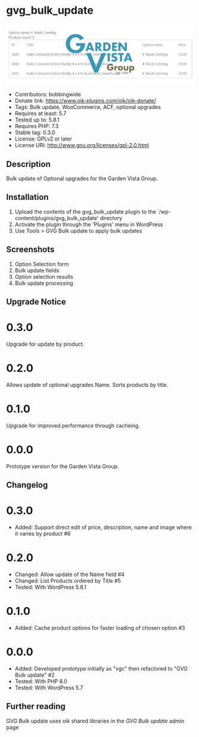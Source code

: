 # gvg_bulk_update 
![banner](assets/gvg_bulk_update-banner-772x250.jpg)
* Contributors: bobbingwide
* Donate link: https://www.oik-plugins.com/oik/oik-donate/
* Tags: Bulk update, WooCommerce, ACF, optional upgrades
* Requires at least: 5.7
* Tested up to: 5.8.1
* Requires PHP: 7.3
* Stable tag: 0.3.0
* License: GPLv2 or later
* License URI: http://www.gnu.org/licenses/gpl-2.0.html

## Description 
Bulk update of Optional upgrades for the Garden Vista Group.


## Installation 
1. Upload the contents of the gvg_bulk_update plugin to the `/wp-content/plugins/gvg_bulk_update' directory
1. Activate the plugin through the 'Plugins' menu in WordPress
1. Use Tools > GVG Bulk update to apply bulk updates


## Screenshots 
1. Option Selection form
2. Bulk update fields
3. Option selection results
4. Bulk update processing

## Upgrade Notice 
# 0.3.0 
Upgrade for update by product.

# 0.2.0 
Allows update of optional upgrades Name. Sorts products by title.

# 0.1.0 
Upgrade for improved performance through cacheing.

# 0.0.0 
Prototype version for the Garden Vista Group.


## Changelog 
# 0.3.0 
* Added: Support direct edit of price, description, name and image where it varies by product #6


# 0.2.0 
* Changed: Allow update of the Name field #4
* Changed: List Products ordered by Title #5
* Tested: With WordPress 5.8.1

# 0.1.0 
* Added: Cache product options for faster loading of chosen option #3

# 0.0.0 
* Added: Developed prototype initially as "vgc" then refactored to "GVG Bulk update" #2
* Tested: With PHP 8.0
* Tested: With WordPress 5.7

## Further reading 
GVG Bulk update uses oik shared libraries in the _GVG Bulk update_ admin page
